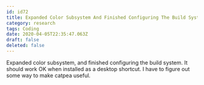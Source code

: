 ```yaml
---
id: id72
title: Expanded Color Subsystem And Finished Configuring The Build System It Should Work Ok When Installed As A Desktop Shortcut I H...
category: research
tags: Coding
date: 2020-04-05T22:35:47.063Z
draft: false
deleted: false
---
```


Expanded color subsystem, and finished configuring the build system. It should work OK when installed as a desktop shortcut. I have to figure out some way to make catpea useful.